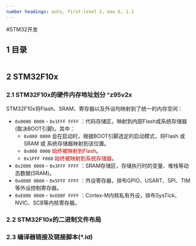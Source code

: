 ```yaml
---
number headings: auto, first-level 2, max 6, 1.1
---
```

#STM32开发 

## 1 目录

```toc
```

## 2 STM32F10x

### 2.1 STM32F10x的硬件内存地址划分 ^z95v2x

STM32F10x将Flash、SRAM、寄存器以及外设均映射到了统一的内存空间：
- `0x0000 0000` - `0x1FFF FFFF` ：代码存储区，映射到内部Flash或系统存储器(取决BOOT引脚)。其中：
	- `0x000 0000` 会在启动时，根据BOOT引脚选定的启动模式，将Flash 或 SRAM 或 系统存储器映射到该位置。
	- `0x800 0000` <font color="#c00000">始终被映射到Flash</font>。
	- `0x1FFF F000` <font color="#c00000">始终被映射到系统存储器</font>。
- `0x2000 0000` - `0x3FFF FFFF` ：SRAM存储区，存储执行时的变量、堆栈等动态数据(SRAM)。
- `0x4000 0000` - `0x5FFF FFFF` ：外设寄存器，排布GPIO、USART、SPI、TIM等外设控制寄存器。
- `0xE000 0000` - `0xE00F FFFF` ：Cortex-M内核私有外设，排布SysTick、NVIC、SCB等内核寄存器。

### 2.2 STM32F10x的二进制文件布局






### 2.3 编译器链接及链接脚本(\*.ld)









